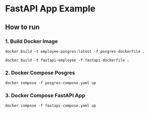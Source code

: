 # FastAPI App Example

## How to run

### 1. Build Docker Image

```docker
docker build -t employee-posgres:latest -f posgres-dockerfile .

docker build -t fastapi-employee -f fastapi-dockerfile .
```

### 2. Docker Compose Posgres

```docker
docker compose -f posgres-compose.yaml up
```

### 3. Docker Compose FastAPI App

```docker
docker compose -f fastapi-compose.yaml up
```
